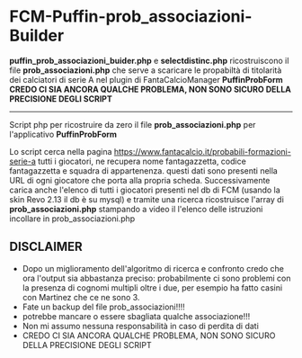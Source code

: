 # FCM-Puffin-prob_associazioni-Builder


**puffin_prob_associazioni_buider.php** e **selectdistinc.php** ricostruiscono il file **prob_associazioni.php** che serve a scaricare le propabiltà di titolarità dei calciatori di serie A nel plugin di FantaCalcioManager **PuffinProbForm**
**CREDO CI SIA ANCORA QUALCHE PROBLEMA, NON SONO SICURO DELLA PRECISIONE DEGLI SCRIPT**

---
Script php per ricostruire da zero il file **prob_associazioni.php** per l'applicativo **PuffinProbForm**

Lo script cerca nella pagina https://www.fantacalcio.it/probabili-formazioni-serie-a tutti i giocatori, ne recupera nome fantagazzetta, codice fantagazzetta e squadra di appartenenza. questi dati sono presenti nella URL di ogni giocatore che porta alla propria scheda.
Successivamente carica anche l'elenco di tutti i giocatori presenti nel db di FCM (usando la skin Revo 2.13 il db è su mysql) e tramite una ricerca ricostruisce l'array di **prob_associazioni.php** stampando a video il l'elenco delle istruzioni incollare in prob_associazioni.php

## DISCLAIMER

 - Dopo un miglioramento dell'algoritmo di ricerca e confronto credo che ora l'output sia abbastanza preciso: probabilmente ci sono problemi con la presenza di cognomi multipli oltre i due, per esempio ha fatto casini con Martinez che ce ne sono 3.
 - Fate un backup del file prob_associazioni!!!!
 - potrebbe mancare o essere sbagliata qualche associazione!!!
 - Non mi assumo nessuna responsabilità in caso di perdita di dati
 - CREDO CI SIA ANCORA QUALCHE PROBLEMA, NON SONO SICURO DELLA PRECISIONE DEGLI SCRIPT

